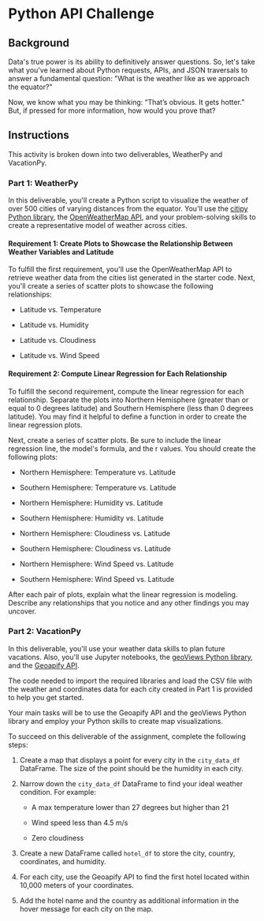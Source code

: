 # Python API Challenge
## Background
Data's true power is its ability to definitively answer questions. So, let's take what you've learned about Python requests, APIs, and JSON traversals to answer a fundamental question: "What is the weather like as we approach the equator?"

Now, we know what you may be thinking: “That’s obvious. It gets hotter.” But, if pressed for more information, how would you prove that?
## Instructions
This activity is broken down into two deliverables, WeatherPy and VacationPy.
### Part 1: WeatherPy
In this deliverable, you'll create a Python script to visualize the weather of over 500 cities of varying distances from the equator. You'll use the [citipy Python library](https://pypi.org/project/citipy/), the [OpenWeatherMap API](https://openweathermap.org/api), and your problem-solving skills to create a representative model of weather across cities.

#### Requirement 1: Create Plots to Showcase the Relationship Between Weather Variables and Latitude
To fulfill the first requirement, you'll use the OpenWeatherMap API to retrieve weather data from the cities list generated in the starter code. Next, you'll create a series of scatter plots to showcase the following relationships:

* Latitude vs. Temperature

* Latitude vs. Humidity

* Latitude vs. Cloudiness

* Latitude vs. Wind Speed

#### Requirement 2: Compute Linear Regression for Each Relationship
To fulfill the second requirement, compute the linear regression for each relationship. Separate the plots into Northern Hemisphere (greater than or equal to 0 degrees latitude) and Southern Hemisphere (less than 0 degrees latitude). You may find it helpful to define a function in order to create the linear regression plots.

Next, create a series of scatter plots. Be sure to include the linear regression line, the model's formula, and the r values. You should create the following plots:

* Northern Hemisphere: Temperature vs. Latitude

* Southern Hemisphere: Temperature vs. Latitude

* Northern Hemisphere: Humidity vs. Latitude

* Southern Hemisphere: Humidity vs. Latitude

* Northern Hemisphere: Cloudiness vs. Latitude

* Southern Hemisphere: Cloudiness vs. Latitude

* Northern Hemisphere: Wind Speed vs. Latitude

* Southern Hemisphere: Wind Speed vs. Latitude

After each pair of plots, explain what the linear regression is modeling. Describe any relationships that you notice and any other findings you may uncover.

### Part 2: VacationPy
In this deliverable, you'll use your weather data skills to plan future vacations. Also, you'll use Jupyter notebooks, the [geoViews Python library](https://pypi.org/project/geoviews/), and the [Geoapify API](https://www.geoapify.com/geocoding-api?gclid=CjwKCAiAioifBhAXEiwApzCzttt8iux5VmpwHCZ7kmOD-TCHdNMXAoQqB7eK6VGVq7DMXH-jsNw8IRoCeDgQAvD_BwE).

The code needed to import the required libraries and load the CSV file with the weather and coordinates data for each city created in Part 1 is provided to help you get started.

Your main tasks will be to use the Geoapify API and the geoViews Python library and employ your Python skills to create map visualizations.

To succeed on this deliverable of the assignment, complete the following steps:

 1. Create a map that displays a point for every city in the `city_data_df` DataFrame. The size of the point should be the humidity in each city.
 2. Narrow down the `city_data_df` DataFrame to find your ideal weather condition. For example:

    * A max temperature lower than 27 degrees but higher than 21

    * Wind speed less than 4.5 m/s

    * Zero cloudiness

 3. Create a new DataFrame called `hotel_df` to store the city, country, coordinates, and humidity.

 4. For each city, use the Geoapify API to find the first hotel located within 10,000 meters of your coordinates.

 5. Add the hotel name and the country as additional information in the hover message for each city on the map.

